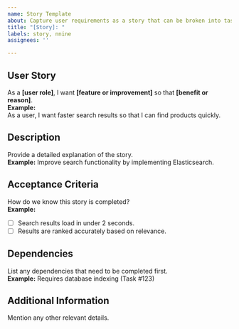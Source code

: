 ```yaml
---
name: Story Template
about: Capture user requirements as a story that can be broken into tasks
title: "[Story]: "
labels: story, nnine
assignees: ''

---
```


## User Story  
As a **[user role]**, I want **[feature or improvement]** so that **[benefit or reason]**.  
**Example:**  
As a user, I want faster search results so that I can find products quickly.

## Description  
Provide a detailed explanation of the story.  
**Example:** Improve search functionality by implementing Elasticsearch.

## Acceptance Criteria  
How do we know this story is completed?  
**Example:**  
- [ ] Search results load in under 2 seconds.  
- [ ] Results are ranked accurately based on relevance.

## Dependencies  
List any dependencies that need to be completed first.  
**Example:** Requires database indexing (Task #123)

## Additional Information  
Mention any other relevant details.
